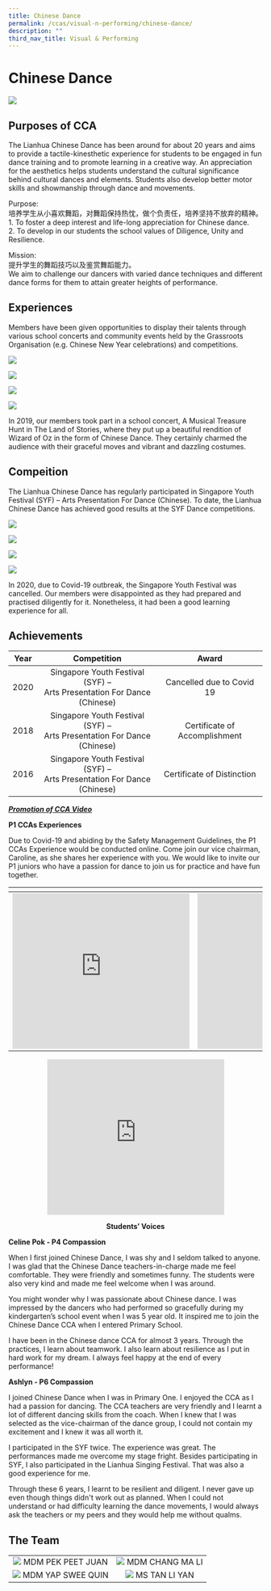 ```yaml
---
title: Chinese Dance
permalink: /ccas/visual-n-performing/chinese-dance/
description: ""
third_nav_title: Visual & Performing
---
```

# Chinese Dance

![](/images/CCAs/Chinese%20Dance/6R6A8100.jpg)

## Purposes of CCA

The Lianhua Chinese Dance has been around for about 20 years and aims to provide a tactile-kinesthetic experience for students to be engaged in fun dance training and to promote learning in a creative way. An appreciation for the aesthetics helps students understand the cultural significance behind cultural dances and elements. Students also develop better motor skills and showmanship through dance and movements.


Purpose:   
培养学生从小喜欢舞蹈，对舞蹈保持热忱，做个负责任，培养坚持不放弃的精神。   
1\. To foster a deep interest and life-long appreciation for Chinese dance.   
2\. To develop in our students the school values of Diligence, Unity and Resilience.

Mission:   
提升学生的舞蹈技巧以及鉴赏舞蹈能力。   
We aim to challenge our dancers with varied dance techniques and different dance forms for them to attain greater heights of performance.

## Experiences

Members have been given opportunities to display their talents through various school concerts and community events held by the Grassroots Organisation (e.g. Chinese New Year celebrations) and competitions.


![](/images/CCAs/Chinese%20Dance/6R6A8076.jpg)

![](/images/CCAs/Chinese%20Dance/Chinese%20Dance-1.jpg)

![](/images/CCAs/Chinese%20Dance/Chinese%20Dance-2.jpg)

![](/images/CCAs/Chinese%20Dance/IMG_0623.jpg)


In 2019, our members took part in a school concert, A Musical Treasure Hunt in The Land of Stories, where they put up a beautiful rendition of Wizard of Oz in the form of Chinese Dance. They certainly charmed the audience with their graceful moves and vibrant and dazzling costumes.

## Compeition

The Lianhua Chinese Dance has regularly participated in Singapore Youth Festival (SYF) – Arts Presentation For Dance (Chinese). To date, the Lianhua Chinese Dance has achieved good results at the SYF Dance competitions.

![](/images/CCAs/Chinese%20Dance/Chinese%20Dance-3.jpg)

![](/images/CCAs/Chinese%20Dance/Chinese%20Dance-4.jpg)

![](/images/CCAs/Chinese%20Dance/Chinese%20Dance-5.jpg)

![](/images/CCAs/Chinese%20Dance/Chinese%20Dance-6.jpg)


In 2020, due to Covid-19 outbreak, the Singapore Youth Festival was cancelled. Our members were disappointed as they had prepared and practised diligently for it. Nonetheless, it had been a good learning experience for all.

## Achievements


| Year |                                Competition                                |             Award             |
|:----:|:---------------:|:---------------------:|
| 2020 | Singapore Youth Festival (SYF) –<br>Arts Presentation For Dance (Chinese) |   Cancelled due to Covid 19   |
| 2018 | Singapore Youth Festival (SYF) –<br>Arts Presentation For Dance (Chinese) | Certificate of Accomplishment |
| 2016 | Singapore Youth Festival (SYF) –<br>Arts Presentation For Dance (Chinese) |   Certificate of Distinction  |

**_<u>Promotion of CCA Video</u>_**

**P1 CCAs Experiences**

Due to Covid-19 and abiding by the Safety Management Guidelines, the P1 CCAs Experience would be conducted online. Come join our vice chairman, Caroline, as she shares her experience with you. We would like to invite our P1 juniors who have a passion for dance to join us for practice and have fun together.


<table>
<thead>
  <tr>
    <th></th>
    <th></th>
  </tr>
</thead>
<tbody>
  <tr>
    <td><iframe width="351" height="308" src="https://www.youtube.com/embed/AeUP_GCTTwg" title="Chinese Dance 1" frameborder="0" allow="accelerometer; autoplay; clipboard-write; encrypted-media; gyroscope; picture-in-picture" allowfullscreen></iframe></td>
    <td><iframe width="351" height="308" src="https://www.youtube.com/embed/XouC5-B7PII" title="Chinese Dance 2" frameborder="0" allow="accelerometer; autoplay; clipboard-write; encrypted-media; gyroscope; picture-in-picture" allowfullscreen></iframe></td>
  </tr>
</tbody>
</table>

<center><iframe width="351" height="308" src="https://www.youtube.com/embed/xZyutcq03zg" title="Chinese Dance 3" frameborder="0" allow="accelerometer; autoplay; clipboard-write; encrypted-media; gyroscope; picture-in-picture" allowfullscreen></iframe></center>


**<center>Students’ Voices</center>**

**Celine Pok - P4 Compassion**

When I first joined Chinese Dance, I was shy and I seldom talked to anyone. I was glad that the Chinese Dance teachers-in-charge made me feel comfortable. They were friendly and sometimes funny. The students were also very kind and made me feel welcome when I was around.

You might wonder why I was passionate about Chinese dance. I was impressed by the dancers who had performed so gracefully during my kindergarten’s school event when I was 5 year old. It inspired me to join the Chinese Dance CCA when I entered Primary School.

I have been in the Chinese dance CCA for almost 3 years. Through the practices, I learn about teamwork. I also learn about resilience as I put in hard work for my dream. I always feel happy at the end of every performance!

**Ashlyn - P6 Compassion**

I joined Chinese Dance when I was in Primary One. I enjoyed the CCA as I had a passion for dancing. The CCA teachers are very friendly and I learnt a lot of different dancing skills from the coach. When I knew that I was selected as the vice-chairman of the dance group, I could not contain my excitement and I knew it was all worth it.

I participated in the SYF twice. The experience was great. The performances made me overcome my stage fright. Besides participating in SYF, I also participated in the Lianhua Singing Festival. That was also a good experience for me.

Through these 6 years, I learnt to be resilient and diligent. I never gave up even though things didn't work out as planned. When I could not understand or had difficulty learning the dance movements, I would always ask the teachers or my peers and they would help me without qualms.

## The Team

|   |   |
|:-:|:-:|
|  ![](/images/CCAs/Chinese%20Dance/MDM%20PEK%20PEET%20JUAN.jpg)  MDM PEK PEET JUAN |  ![](/images/CCAs/Chinese%20Dance/MDM%20CHANG%20MA%20LI.jpg) MDM CHANG MA LI     |
|  ![](/images/CCAs/Chinese%20Dance/MDM%20YAP%20SWEE%20QUIN.jpg)  MDM YAP SWEE QUIN  |   ![](/images/CCAs/Chinese%20Dance/MS%20TAN%20LI%20YAN.jpg)  MS TAN LI YAN   |